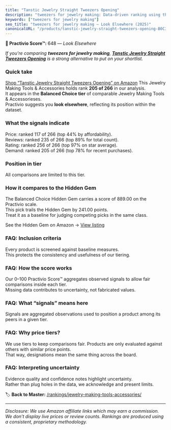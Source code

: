 ```yaml
---
title: "Tanstic Jewelry Straight Tweezers Opening"
description: "tweezers for jewelry making: Data-driven ranking using the Practivio Score™. Positioned by quality, value, demand, findability, momentum."
keywords: ["tweezers for jewelry making"]
seo_title: "tweezers for jewelry making — Look Elsewhere (2025)"
canonicalURL: "/products/tanstic-jewelry-straight-tweezers-opening-B0C32F18G6/"
---
```


**🚫 Practivio Score™:** 648 — _Look Elsewhere_


*If you're comparing **tweezers for jewelry making**, **[Tanstic Jewelry Straight Tweezers Opening](https://www.amazon.com/dp/B0C32F18G6?tag=practivio-20)** is a strong alternative to put on your shortlist.*
### Quick take
[Shop “Tanstic Jewelry Straight Tweezers Opening” on Amazon](https://www.amazon.com/dp/B0C32F18G6?tag=practivio-20)
This Jewelry Making Tools & Accessories holds rank **205 of 266** in our analysis.  
It appears in the **Balanced Choice tier** of comparable Jewelry Making Tools & Accessorieses.  
Practivio suggests you **look elsewhere**, reflecting its position within the dataset.

### What the signals indicate
Price: ranked 117 of 266 (top 44% by affordability).  
Reviews: ranked 235 of 266 (top 89% for total count).  
Rating: ranked 256 of 266 (top 97% on star average).  
Demand: ranked 205 of 266 (top 78% for recent purchases).

### Position in tier
All comparisons are limited to this tier.

### How it compares to the Hidden Gem
The Balanced Choice Hidden Gem carries a score of 889.00 on the Practivio scale.  
This pick trails the Hidden Gem by 241.00 points.  
Treat it as a baseline for judging competing picks in the same class.  

See the Hidden Gem on Amazon → [View listing](https://www.amazon.com/dp/B00E8RT8BI?tag=practivio-20)

### FAQ: Inclusion criteria
Every product is screened against baseline measures.  
This protects the consistency and usefulness of our tiering.

### FAQ: How the score works
Our 0–100 Practivio Score™ aggregates observed signals to allow fair comparisons inside each tier.  
Missing data contributes to uncertainty, not fabricated values.

### FAQ: What “signals” means here
Signals are aggregated observations used to position a product among its peers in a given tier.

### FAQ: Why price tiers?
We use tiers to keep comparisons fair. Products are only evaluated against others with similar price points.  
That way, designations mean the same thing across the board.

### FAQ: Interpreting uncertainty
Evidence quality and confidence notes highlight uncertainty.  
Rather than plug holes in the data, we acknowledge and present limits.


🏷️ **Back to Master:** [/rankings/jewelry-making-tools-accessories/](/rankings/jewelry-making-tools-accessories/)

---
_Disclosure: We use Amazon affiliate links which may earn a commission. We don’t display live prices or review counts. Rankings are produced using a consistent, proprietary methodology._
